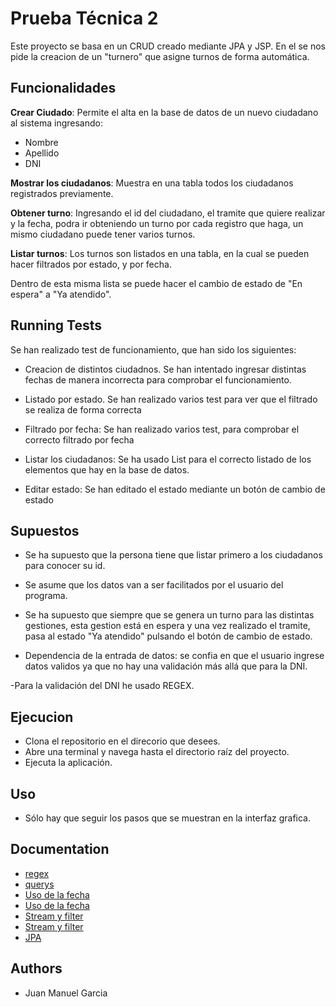 
# Prueba Técnica 2
Este proyecto se basa en un CRUD creado mediante JPA y JSP.
En el se nos pide la creacion de un "turnero" que asigne turnos de forma automática.



## Funcionalidades
**Crear Ciudado**: Permite el alta en la base de datos de un nuevo ciudadano al sistema ingresando:
- Nombre
- Apellido
- DNI

**Mostrar los ciudadanos**: Muestra en una tabla todos los ciudadanos registrados previamente.

**Obtener turno**: Ingresando el id del ciudadano, el tramite que quiere realizar y la fecha, podra ir obteniendo un turno por cada registro que haga, un mismo ciudadano puede tener varios turnos.

**Listar turnos**: Los turnos son listados en una tabla, en la cual se pueden hacer filtrados por estado, y por fecha.

Dentro de esta misma lista se puede hacer el cambio de estado de "En espera" a "Ya atendido".




## Running Tests

Se han realizado test de funcionamiento, que han sido los siguientes:

- Creacion de distintos ciudadnos. Se han intentado ingresar distintas fechas de manera incorrecta para comprobar el funcionamiento.

- Listado por estado. Se han realizado varios test para ver que el filtrado se realiza de forma correcta

- Filtrado por fecha: Se han realizado varios test, para comprobar el correcto filtrado por fecha

- Listar los ciudadanos: Se ha usado List para el correcto listado de los elementos que hay en la base de datos.

- Editar estado: Se han editado el estado mediante un botón de cambio de estado


## Supuestos
- Se ha supuesto que la persona tiene que listar primero a los ciudadanos para conocer su id.

- Se asume que los datos van a ser facilitados por el usuario del programa.

- Se ha supuesto que siempre que se genera un turno para las distintas gestiones, esta gestion está en espera y una vez realizado el tramite, pasa al estado "Ya atendido" pulsando el botón de cambio de estado.

- Dependencia de la entrada de datos: se confia en que el usuario ingrese datos validos ya que no hay una validación más allá que para la DNI.

-Para la validación del DNI he usado REGEX.





## Ejecucion

- Clona el repositorio en el direcorio que desees.
- Abre una terminal y navega hasta el directorio raíz del proyecto.
- Ejecuta la aplicación.
## Uso

- Sólo hay que seguir los pasos que se muestran en la interfaz grafica.
## Documentation

- [regex](https://regexr.com/)
- [querys](https://www.arquitecturajava.com/jpa-query-language-objetos-vs-tablas/)
- [Uso de la fecha](https://www.campusmvp.es/recursos/post/como-manejar-correctamente-fechas-en-java-el-paquete-java-time.aspx)
- [Uso de la fecha](https://www.w3schools.com/java/java_date.asp)
- [Stream y filter](https://www.arquitecturajava.com/java-stream-filter-y-predicates/)
- [Stream y filter](https://codingfactsblog.wordpress.com/2017/08/01/jugando-con-streams-y-predicates-en-java/)
- [JPA](https://github.com/juanmacintas/tallerJPASpringData)


## Authors

- Juan Manuel Garcia

